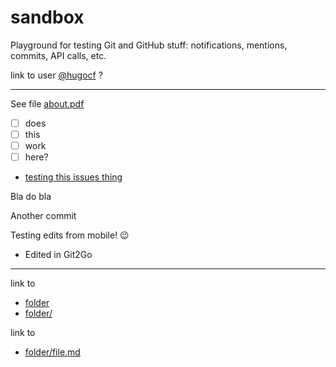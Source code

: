 sandbox
=======

Playground for testing Git and GitHub stuff: notifications, mentions, commits, API calls, etc. 

link to user [@hugocf](https://github.com/hugocf) ?

---

See file [about.pdf](about.pdf)

- [ ] does
- [ ] this
- [ ] work
- [ ] here?

- [testing this issues thing](https://github.com/hugocf/sandbox/issues/1)


Bla do bla

Another commit

Testing edits from mobile! 😉

- Edited in Git2Go

---

link to

- [folder](folder)
- [folder/](folder/)

link to 

- [folder/file.md](folder/file.md)
